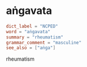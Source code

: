 # aṅgavata

``` toml
dict_label = "NCPED"
word = "aṅgavata"
summary = "rheumatism"
grammar_comment = "masculine"
see_also = ["aṅga"]
```

rheumatism

